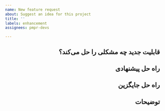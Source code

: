 ```yaml
---
name: New feature request
about: Suggest an idea for this project
title: ''
labels: enhancement
assignees: pmpr-devs

---
```


<div dir=rtl align=right>

## قابلیت جدید چه مشکلی را حل می‌کند؟


## راه حل پیشنهادی


## راه حل جایگزین


## توضیحات

</div>
